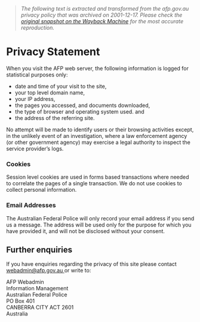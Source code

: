 > *The following text is extracted and transformed from the afp.gov.au privacy policy that was archived on 2001-12-17. Please check the [original snapshot on the Wayback Machine](https://web.archive.org/web/20011217204847id_/http%3A//www.afp.gov.au/page.asp%3Fref%3D/Site/Privacy.xml) for the most accurate reproduction.*

# Privacy Statement

When you visit the AFP web server, the following information is logged for statistical purposes only: 

  * date and time of your visit to the site, 
  * your top level domain name, 
  * your IP address, 
  * the pages you accessed, and documents downloaded, 
  * the type of browser and operating system used. and 
  * the address of the referring site. 



No attempt will be made to identify users or their browsing activities except, in the unlikely event of an investigation, where a law enforcement agency (or other government agency) may exercise a legal authority to inspect the service provider’s logs. 

###  Cookies 

Session level cookies are used in forms based transactions where needed to correlate the pages of a single transaction. We do not use cookies to collect personal information. 

###  Email Addresses 

The Australian Federal Police will only record your email address if you send us a message. The address will be used only for the purpose for which you have provided it, and will not be disclosed without your consent. 

## Further enquiries 

If you have enquiries regarding the privacy of this site please contact [webadmin@afp.gov.au ](mailto:webadmin@afp.gov.au) or write to: 

AFP Webadmin   
Information Management   
Australian Federal Police   
PO Box 401   
CANBERRA CITY ACT 2601   
Australia 
